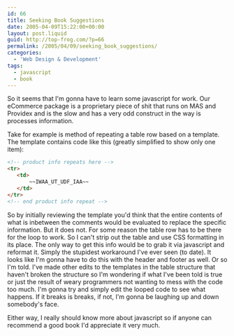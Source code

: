 ```yaml
---
id: 66
title: Seeking Book Suggestions
date: 2005-04-09T15:22:00+00:00
layout: post.liquid
guid: http://top-frog.com/?p=66
permalink: /2005/04/09/seeking_book_suggestions/
categories:
  - 'Web Design & Development'
tags:
  - javascript
  - book
---
```

So it seems that I'm gonna have to learn some javascript for work. Our eCommerce package is a proprietary piece of shit that runs on MAS and Providex and is the slow and has a very odd construct in the way is processes information.

Take for example is method of repeating a table row based on a template. The template contains code like this (greatly simplified to show only one item):

``` html
<!-- product info repeats here -->
<tr>
   <td>
       ~~IWAA_UT_UDF_IAA~~
   </td>
</tr>
<!-- end product info repeat -->
```

So by initially reviewing the template you'd think that the entire contents of what is inbetween the comments would be evaluated to replace the specific information. But it does not. For some reason the table row has to be there for the loop to work. So I can't strip out the table and use CSS formatting in its place. The only way to get this info would be to grab it via javascript and reformat it. Simply the stupidest workaround I've ever seen (to date). It looks like I'm gonna have to do this with the header and footer as well. Or so I'm told. I've made other edits to the templates in the table structure that haven't broken the structure so I'm wondering if what I've been told is true or just the result of weary programmers not wanting to mess with the code too much. I'm gonna try and simply edit the looped code to see what happens. If it breaks is breaks, if not, I'm gonna be laughing up and down somebody's face.

Either way, I really should know more about javascript so if anyone can recommend a good book I'd appreciate it very much.
